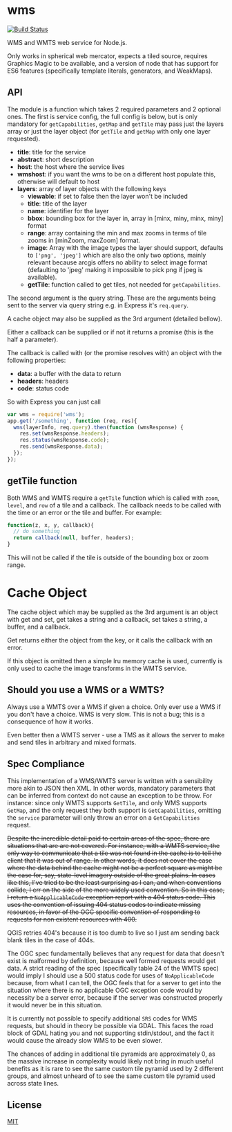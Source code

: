 wms
====

[![Build Status](https://travis-ci.org/AppGeo/wms.svg?branch=master)](https://travis-ci.org/AppGeo/wms)

WMS and WMTS web service for Node.js.

Only works in spherical web mercator, expects a tiled source, requires Graphics Magic to be available, and a version of node that has support for ES6 features (specifically template literals, generators, and WeakMaps).

API
---

The module is a function which takes 2 required parameters and 2 optional ones. The first is service config, the full config is below, but is only mandatory for `getCapabilities`, `getMap` and `getTile` may pass just the layers array or just the layer object (for `getTile` and `getMap` with only one layer requested).

- **title**: title for the service
- **abstract**: short description
- **host**: the host where the service lives
- **wmshost**: if you want the wms to be on a different host populate this, otherwise will default to host
- **layers**: array of layer objects with the following keys
    - **viewable**: if set to false then the layer won't be included
    - **title**: title of the layer
    - **name**: identifier for the layer
    - **bbox**: bounding box for the layer in, array in [minx, miny, minx, miny] format
    - **range**: array containing the min and max zooms in terms of tile zooms in [minZoom, maxZoom] format.
    - **image**: Array with the image types the layer should support, defaults to `['png', 'jpeg']` which are also the only two options, mainly relevant because arcgis offers no ability to select image format (defaulting to 'jpeg' making it impossible to pick png if jpeg is available).
    - **getTile**: function called to get tiles, not needed for `getCapabilities`.

The second argument is the query string. These are the arguments being sent to the server via query string e.g. in Express it's `req.query`.

A cache object may also be supplied as the 3rd argument (detailed bellow).

Either a callback can be supplied or if not it returns a promise (this is the half a parameter).

The callback is called with (or the promise resolves with) an object with the following properties:

- **data**: a buffer with the data to return
- **headers**: headers
- **code**: status code

So with Express you can just call

```js
var wms = require('wms');
app.get('/something', function (req, res){
  wms(layerInfo, req.query).then(function (wmsResponse) {
    res.set(wmsResponse.headers);
    res.status(wmsResponse.code);
    res.send(wmsResponse.data);
  });
});
```

getTile function
----------------

Both WMS and WMTS require a `getTile` function which is called with `zoom`, `level`, and `row` of a tile and a callback. The callback needs to be called with the time or an error or the tile and buffer. For example:

```js
function(z, x, y, callback){
  // do something
  return callback(null, buffer, headers);
}
```

This will not be called if the tile is outside of the bounding box or zoom range.


Cache Object
===

The cache object which may be supplied as the 3rd argument is an object with get and set, get takes a string and a callback, set takes a string, a buffer, and a callback.

Get returns either the object from the key, or it calls the callback with an error.

If this object is omitted then a simple lru memory cache is used, currently is only used to cache the image transforms in the WMTS service.

Should you use a WMS or a WMTS?
-------------------------------

Always use a WMTS over a WMS if given a choice. Only ever use a WMS if you don't have a choice.  WMS is very slow. This is not a bug; this is a consequence of how it works.

Even better then a WMTS server - use a TMS as it allows the server to make and send tiles in arbitrary and mixed formats.

Spec Compliance
---------------

This implementation of a WMS/WMTS server is written with a sensibility more akin to JSON then XML. In other words, mandatory parameters that can be inferred from context do not cause an exception to be throw. For instance: since only WMTS supports `GetTile`, and only WMS supports `GetMap`, and the only request they both support is `GetCapabilities`, omitting the `service` parameter will only throw an error on a `GetCapabilities` request.

~~Despite the incredible detail paid to certain areas of the spec, there are situations that are are not covered. For instance, with a WMTS service, the only way to communicate that a tile was not found in the cache is to tell the client that it was out of range. In other words, it does not cover the case where the data behind the cache might not be a perfect square as might be the case for, say, state-level imagery outside of the great plains. In cases like this, I've tried to be the least surprising as I can, and when conventions collide, I err on the side of the more widely used convention. So in this case, I return a `NoApplicableCode` exception report with a 404 status code. This uses the convention of issuing 404 status codes to indicate missing resources, in favor of the OGC specific convention of responding to requests for non existent resources with 400.~~

QGIS retries 404's because it is too dumb to live so I just am sending back blank tiles in the case of 404s.

The OGC spec fundamentally believes that any request for data that doesn't exist is malformed by definition, because well formed requests would get data. A strict reading of the spec (specifically table 24 of the WMTS spec) would imply I should use a 500 status code for uses of `NoApplicableCode` because, from what I can tell, the OGC feels that for a server to get into the situation where there is no applicable OGC exception code would by necessity be a server error, because if the server was constructed properly it would never be in this situation.

It is currently not possible to specify additional `SRS` codes for WMS requests, but should in theory be possible via GDAL. This faces the road block of GDAL hating you and not supporting stdin/stdout, and the fact it would cause the already slow WMS to be even slower.

The chances of adding in additional tile pyramids are approximately 0, as the massive increase in complexity would likely not bring in much useful benefits as it is rare to see the same custom tile pyramid used by 2 different groups, and almost unheard of to see the same custom tile pyramid used across state lines.

License
-------

[MIT](license.md)
